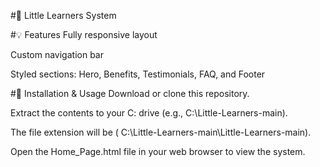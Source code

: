 #📘 Little Learners System

#💡 Features
Fully responsive layout

Custom navigation bar

Styled sections: Hero, Benefits, Testimonials, FAQ, and Footer

#📂 Installation & Usage
Download or clone this repository.

Extract the contents to your C: drive (e.g., C:\Little-Learners-main\).

The file extension  will be ( C:\Little-Learners-main\Little-Learners-main\).

Open the Home_Page.html file in your web browser to view the system.
